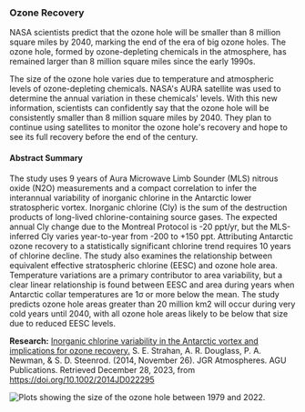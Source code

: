 ### Ozone Recovery

NASA scientists predict that the ozone hole will be smaller than 8 million square miles by 2040, marking the end of the era of big ozone holes. The ozone hole, formed by ozone-depleting chemicals in the atmosphere, has remained larger than 8 million square miles since the early 1990s. 

The size of the ozone hole varies due to temperature and atmospheric levels of ozone-depleting chemicals. NASA's AURA satellite was used to determine the annual variation in these chemicals' levels. With this new information, scientists can confidently say that the ozone hole will be consistently smaller than 8 million square miles by 2040. They plan to continue using satellites to monitor the ozone hole's recovery and hope to see its full recovery before the end of the century.

#### Abstract Summary

The study uses 9 years of Aura Microwave Limb Sounder (MLS) nitrous oxide (N2O) measurements and a compact correlation to infer the interannual variability of inorganic chlorine in the Antarctic lower stratospheric vortex. Inorganic chlorine (Cly) is the sum of the destruction products of long-lived chlorine-containing source gases. The expected annual Cly change due to the Montreal Protocol is -20 ppt/yr, but the MLS-inferred Cly varies year-to-year from -200 to +150 ppt. Attributing Antarctic ozone recovery to a statistically significant chlorine trend requires 10 years of chlorine decline. The study also examines the relationship between equivalent effective stratospheric chlorine (EESC) and ozone hole area. Temperature variations are a primary contributor to area variability, but a clear linear relationship is found between EESC and area during years when Antarctic collar temperatures are 1σ or more below the mean. The study predicts ozone hole areas greater than 20 million km2 will occur during very cold years until 2040, with all ozone hole areas likely to be below that size due to reduced EESC levels.

<b>Research:</b> [Inorganic chlorine variability in the Antarctic vortex and implications for ozone recovery.](/Geophysical%20Sub-Module/GpSM-01%20:%20Atmospheres/Ozone%20Recovery/JGR2014JD022295.pdf)  S. E. Strahan, A. R. Douglass, P. A. Newman, & S. D. Steenrod. (2014, November 26). JGR Atmospheres. AGU Publications. Retrieved December 28, 2023, from https://doi.org/10.1002/2014JD022295

![Plots showing the size of the ozone hole between 1979 and 2022.](https://svs.gsfc.nasa.gov/vis/a030000/a031200/a031237/2022-ozone-all-elements.png)